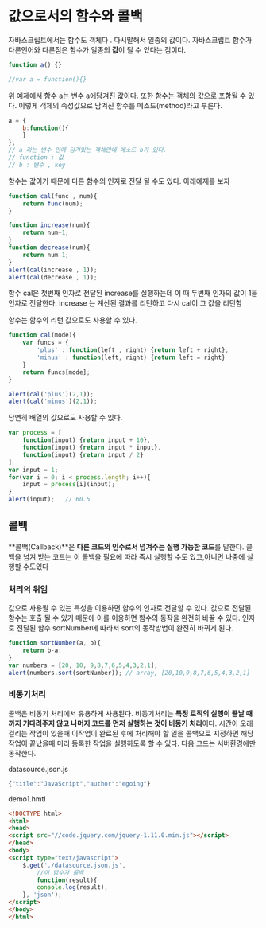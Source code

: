 # 값으로서의 함수와 콜백

자바스크립트에서는 함수도 객체다 . 다시말해서 일종의 값이다. 
자바스크립트 함수가 다른언어와 다른점은 함수가 일종의 **값**이 될 수 있다는 점이다.

```js
function a() {}

//var a = function(){}
```

위 예제에서 함수 a는 변수 a에담겨진 값이다. 또한 함수는 객체의 값으로 포함될 수 있다.
이렇게 객체의 속성값으로 담겨진 함수를 메소드(method)라고 부른다.

```js
a = {
    b:function(){
    }
};
// a 라는 변수 안에 담겨있는 객체안에 메소드 b가 있다.
// function : 값 
// b : 변수 , key
```


함수는 값이기 때문에 다른 함수의 인자로 전달 될 수도 있다. 아래예제를 보자
```js
function cal(func , num){
    return func(num);
}

function increase(num){
    return num+1;
}
function decrease(num){
    return num-1;
}
alert(cal(increase , 1));
alert(cal(decrease , 1));
```

함수 cal은 첫번째 인자로 전달된 increase를 실행하는데 이 때 두번째 인자의 값이 1을 인자로 전달한다. increase 는 계산된 결과를 리턴하고 다시 cal이 그 값을 리턴함


함수는 함수의 리턴 값으로도 사용할 수 있다.

```js
function cal(mode){
    var funcs = {
        'plus' : function(left , right) {return left + right},
        'minus' : function(left, right) {return left = right}
    }
    return funcs[mode];
}

alert(cal('plus')(2,1));
alert(cal('minus')(2,1));
```

당연히 배열의 값으로도 사용할 수 있다.

```js
var process = [
    function(input) {return input + 10},
    function(input) {return input * input},
    function(input) {return input / 2}
]
var input = 1;
for(var i = 0; i < process.length; i++){
    input = process[i](input);
}
alert(input);   // 60.5
```

## 콜백

**콜백(Callback)**은 **다른 코드의 인수로서 넘겨주는 실행 가능한 코드**를 말한다.
콜백을 넘겨 받는 코드는 이 콜백을 필요에 따라 즉시 실행할 수도 있고,아니면 나중에 실행할 수도있다

### 처리의 위임

값으로 사용될 수 있는 특성을 이용하면 함수의 인자로 전달할 수 있다. 값으로 전달된 함수는 호출 될 수 있기 때문에 이를 이용하면 함수의 동작을 완전히 바꿀 수 있다. 인자로 전달된 함수 sortNumber에 따라서 sort의 동작방법이 완전히 바뀌게 된다.

```js
function sortNumber(a, b){
    return b-a;
}
var numbers = [20, 10, 9,8,7,6,5,4,3,2,1];
alert(numbers.sort(sortNumber)); // array, [20,10,9,8,7,6,5,4,3,2,1]
```

### 비동기처리 

콜백은 비동기 처리에서 유용하게 사용된다. 비동기처리는 **특정 로직의 실행이 끝날 때까지 기다려주지 않고 나머지 코드를 먼저 실행하는 것이 비동기 처리**이다.
시간이 오래걸리는 작업이 있을때 이작업이 완료된 후에 처리해야 할 일을 콜백으로 지정하면 해당 작업이 끝났을때 미리 등록한 작업을 실행하도록 할 수 있다. 다음 코드는 서버환경에만 동작한다.

datasource.json.js
```js
{"title":"JavaScript","author":"egoing"}
```

demo1.hmtl

```html
<!DOCTYPE html>
<html>
<head>
<script src="//code.jquery.com/jquery-1.11.0.min.js"></script>
</head>
<body>
<script type="text/javascript">
    $.get('./datasource.json.js', 
        //이 함수가 콜백
        function(result){
        console.log(result);
    }, 'json');
</script>
</body>
</html>
```
